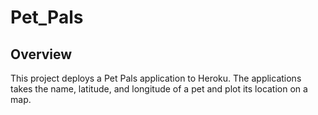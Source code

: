 # Pet_Pals

## Overview
This project deploys a Pet Pals application to Heroku. The applications takes the name, latitude, and longitude of a pet and plot its location on a map. 

